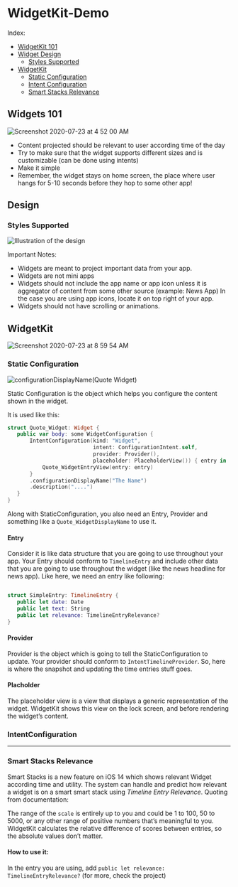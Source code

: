 # WidgetKit-Demo

Index: 


- [WidgetKit 101](#Widgets-101) 
- [Widget Design](#Design) 
  - [Styles Supported](#Styles-Supported)
- [WidgetKit](#WidgetKit)
  - [Static Configuration](#Static-Configuration)
  - [Intent Configuration](#Intent-Configuration)
  - [Smart Stacks Relevance](#Smart-Stacks-Relevance)


## Widgets 101 

![Screenshot 2020-07-23 at 4 52 00 AM](https://user-images.githubusercontent.com/27673762/88239266-874d1c00-cca1-11ea-8241-f140c212dea0.png)

- Content projected should be relevant to user according time of the day 
- Try to make sure that the widget supports different sizes and is customizable (can be done using intents)
- Make it simple 
- Remember, the widget stays on home screen, the place where user hangs for 5-10 seconds before they hop to some other app! 


## Design 
### Styles Supported 

 ![Illustration of the design](https://user-images.githubusercontent.com/27673762/88238301-ecebd900-cc9e-11ea-9f3b-4d84c012083f.jpg)

Important Notes: 
- Widgets are meant to project important data from your app.
- Widgets are not mini apps 
- Widgets should not include the app name or app icon unless it is aggregator of content from some other source (example: News App) In the case you are using app icons, locate it on top right of your app.
- Widgets should not have scrolling or animations.

## WidgetKit

![Screenshot 2020-07-23 at 8 59 54 AM](https://user-images.githubusercontent.com/27673762/88249724-ee2efd00-ccc2-11ea-9ee3-a2c6deb9f19e.png)

### Static Configuration 
![configurationDisplayName(_Quote Widget_)](https://user-images.githubusercontent.com/27673762/88246872-7c9e8100-ccb9-11ea-823d-85bcf8b8891b.jpg)
 
 Static Configuration is the object which helps you configure the content shown in the widget. 
 
 It is used like this: 
 
 ```swift
struct Quote_Widget: Widget {
    public var body: some WidgetConfiguration {
        IntentConfiguration(kind: "Widget",
                            intent: ConfigurationIntent.self,
                            provider: Provider(),
                            placeholder: PlaceholderView()) { entry in
            Quote_WidgetEntryView(entry: entry)
        }
        .configurationDisplayName("The Name")
        .description("....")
    }
}
 ```
 
 Along with StaticConfiguration, you also need an Entry, Provider and something like a `Quote_WidgetDisplayName` to use it. 
 
#### Entry

Consider it is like data structure that you are going to use throughout your app. Your Entry should conform to `TimelineEntry` and include other data that you are going to use throughout the widget (like the news headline for news app). Like here, we need an entry like following: 

 ```swift 

struct SimpleEntry: TimelineEntry {
    public let date: Date
    public let text: String
    public let relevance: TimelineEntryRelevance?
}


```

#### Provider

Provider is the object which is going to tell the StaticConfiguration to update. Your provider should conform to `IntentTimelineProvider`.  So, here is where the snapshot and updating the time entries stuff goes.



#### Placholder 

The placeholder view is a view that displays a generic representation of the widget. WidgetKit shows this view on the lock screen, and before rendering the widget’s content. 



### IntentConfiguration 



----- 




### Smart Stacks Relevance 

Smart Stacks is a new feature on iOS 14 which shows relevant Widget according time and utility. 
The system can handle and predict how relevant a widget is on a smart smart stack using _Timeline Entry Relevance_.
Quoting from documentation: 

The range of the `scale` is entirely up to you and could be 1 to 100, 50 to 5000, or any other range of positive numbers that’s meaningful to you. WidgetKit calculates the relative difference of scores between entries, so the absolute values don’t matter.
#### How to use it: 
In the entry you are using, add `public let relevance: TimelineEntryRelevance?` (for more, check the project)
